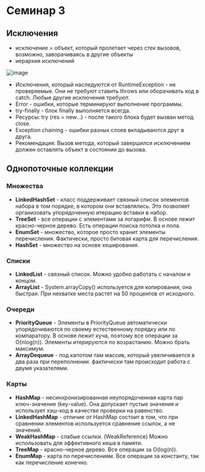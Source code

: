 # Семинар 3

## Исключения

* исключение = объект, который пролетает через стек вызовов, возможно, заворачиваясь в другие объекты
* иерархия исключений

![image](https://github.com/user-attachments/assets/c1550e94-1e36-47b3-9266-1d4706220582)

* Исключения, который наследуются от RuntimeException - не проверяемые. Они не требуют ставить throws или оборачивать код в catch. Любые другие исключения требуют.
* Error - ошибки, которые терминируют выполнение программы.
* try-finally - блок finally выполняется всегда.
* Ресурсы: try (res = new...) - после такого блока будет вызван метод close.
* Exception chaining - ошибки разных слоев вкладываются друг в друга.
* Рекомендация: Вызов метода, который завершился исключением должен оставлять объект в состоянии до вызова.

## Однопоточные коллекции

### Множества

* **LinkedHashSet** - класс поддерживает связный список элементов набора в том порядке, в котором они вставлялись. Это позволяет организовать упорядоченную итерацию вставки в набор.
* **TreeSet** - все операции с элементами за логарифм. В основе лежит красно-черное дерево. Есть операции поиска потолка и пола.
* **EnumSet** - множество, которое просто хранит элементы перечисления. Фактически, просто битовая карта для перечисления.
* **HashSet** - множество на основе хеширования.

### Списки

* **LinkedList** - связный список. Можно удобно работать с началом и концом.
* **ArrayList** - System.arrayCopy() используется для копирования, она быстрая. При нехватке места растет на 50 процентов от исходного.

### Очереди

* **PriorityQueue** - Элементы в PriorityQueue автоматически упорядочиваются по своему естественному порядку или по компаратору. В основе лежит куча, поэтому все операции за O(nlog(n)). Элементы итерируются по возрастанию. Можно брать максимум.
* **ArrayDequeue** - под капотом там массив, который увеличивается в два раза при переполнении. фактически там происходит работа с двумя указателями.

### Карты

* **HashMap** - несинхронизированная неупорядоченная карта пар ключ-значение (key-value). Она допускает пустые значения и использует хэш-код в качестве проверки на равенство.
* **LinkedHashMap** - отличие от HashMap состоит в том, что при сравнении элементов используется сравнение ссылок, а не значений.
* **WeakHashMap** - слабые ссылки. (WeakReference) Можно использовать для эффективного кеша в памяти.
* **TreeMap** - красно-черное дерево. Все операции за O(log(n)).
* **EnumMap** - карта по перечислениям. Все операции за константу, так как перечисление конечно.
